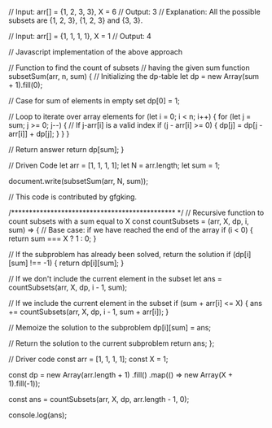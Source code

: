 // Input: arr[] = {1, 2, 3, 3}, X = 6
// Output: 3
// Explanation: All the possible subsets are {1, 2, 3}, {1, 2, 3} and {3, 3}.

// Input: arr[] = {1, 1, 1, 1}, X = 1
// Output: 4

// Javascript implementation of the above approach

// Function to find the count of subsets
// having the given sum
function subsetSum(arr, n, sum) {
  // Initializing the dp-table
  let dp = new Array(sum + 1).fill(0);

  // Case for sum of elements in empty set
  dp[0] = 1;

  // Loop to iterate over array elements
  for (let i = 0; i < n; i++) {
    for (let j = sum; j >= 0; j--) {
      // If j-arr[i] is a valid index
      if (j - arr[i] >= 0) {
        dp[j] = dp[j - arr[i]] + dp[j];
      }
    }
  }

  // Return answer
  return dp[sum];
}

// Driven Code
let arr = [1, 1, 1, 1];
let N = arr.length;
let sum = 1;

document.write(subsetSum(arr, N, sum));

// This code is contributed by gfgking.

/********************************************** */
// Recursive function to count subsets with a sum equal to X
const countSubsets = (arr, X, dp, i, sum) => {
  // Base case: if we have reached the end of the array
  if (i < 0) {
    return sum === X ? 1 : 0;
  }

  // If the subproblem has already been solved, return the solution
  if (dp[i][sum] !== -1) {
    return dp[i][sum];
  }

  // If we don't include the current element in the subset
  let ans = countSubsets(arr, X, dp, i - 1, sum);

  // If we include the current element in the subset
  if (sum + arr[i] <= X) {
    ans += countSubsets(arr, X, dp, i - 1, sum + arr[i]);
  }

  // Memoize the solution to the subproblem
  dp[i][sum] = ans;

  // Return the solution to the current subproblem
  return ans;
};

// Driver code
const arr = [1, 1, 1, 1];
const X = 1;

const dp = new Array(arr.length + 1)
  .fill()
  .map(() => new Array(X + 1).fill(-1));

const ans = countSubsets(arr, X, dp, arr.length - 1, 0);

console.log(ans);
